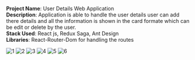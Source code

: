 **Project Name**: User Details Web Application<br/>
**Description**: Application is able to handle the user details user can add there details and all the information is shown in the card formate which can be edit or delete by the user.<br/>
**Stack Used**: React js, Redux Saga, Ant Design<br/>
**Libraries**: React-Router-Dom for handling the routes<br/>

![1](https://user-images.githubusercontent.com/72436577/129220992-912d375d-4bc9-480c-8846-ca63321bb035.png)
![2](https://user-images.githubusercontent.com/72436577/129221008-43f7482b-d26d-4a1d-bfda-3f8f2c0a8140.png)
![3](https://user-images.githubusercontent.com/72436577/129221011-7d9cc030-275e-4036-a542-228617d2d01f.png)
![4](https://user-images.githubusercontent.com/72436577/129221015-9f1fb6a4-9eb2-475f-bbd8-1d2e671d11a7.png)
![5](https://user-images.githubusercontent.com/72436577/129221024-bf86c903-cc7e-4ae2-b4a0-f6954a8facef.png)
![6](https://user-images.githubusercontent.com/72436577/129221027-b6bc066c-6319-4058-b67f-060a1f508492.png)
